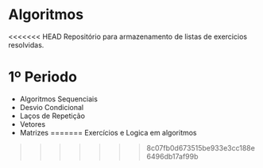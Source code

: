 Algoritmos
==========

<<<<<<< HEAD
Repositório para armazenamento de listas de exercicios resolvidas.

1º Periodo
==========
- Algoritmos Sequenciais
- Desvio Condicional
- Laços de Repetição
- Vetores
- Matrizes
=======
Exercícios e Logica em algoritmos
>>>>>>> 8c07fb0d673515be933e3cc188e6496db17af99b
